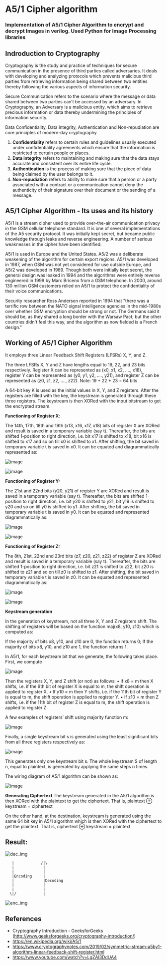 # A5/1 Cipher algorithm
### Implementation of A5/1 Cipher Algorithm to encrypt and decrypt Images in verilog. Used Python for Image Processing libraries 

## Indroduction to Cryptography

Cryptography is the study and practice of techniques for secure communication in the presence of third parties called adversaries. It deals with developing and analyzing protocols which prevents malicious third parties from retrieving information being shared between two entities thereby following the various aspects of information security.

Secure Communication refers to the scenario where the message or data shared between two parties can’t be accessed by an adversary. In Cryptography, an Adversary is a malicious entity, which aims to retrieve precious information or data thereby undermining the principles of information security.

Data Confidentiality, Data Integrity, Authentication and Non-repudiation are core principles of modern-day cryptography.

1. **Confidentiality** refers to certain rules and guidelines usually executed under confidentiality agreements which ensure that the information is restricted to certain people or places.
2. **Data integrity** refers to maintaining and making sure that the data stays accurate and consistent over its entire life cycle.
3. **Authentication** is the process of making sure that the piece of data being claimed by the user belongs to it.
4. **Non-repudiation** refers to ability to make sure that a person or a party associated with a contract or a communication cannot deny the authenticity of their signature over their document or the sending of a message.

## A5/1 Cipher Algorithm - Its uses and its history

A5/1 is a stream cipher used to provide over-the-air communication privacy in the GSM cellular telephone standard. It is one of several implementations of the A5 security protocol. It was initially kept secret, but became public knowledge through leaks and reverse engineering. A number of serious weaknesses in the cipher have been identified.

A5/1 is used in Europe and the United States. A5/2 was a deliberate weakening of the algorithm for certain export regions. A5/1 was developed in 1987, when GSM was not yet considered for use outside Europe, and A5/2 was developed in 1989. Though both were initially kept secret, the general design was leaked in 1994 and the algorithms were entirely reverse engineered in 1999 by Marc Briceno from a GSM telephone. In 2000, around 130 million GSM customers relied on A5/1 to protect the confidentiality of their voice communications.

Security researcher Ross Anderson reported in 1994 that "there was a terrific row between the NATO signal intelligence agencies in the mid-1980s over whether GSM encryption should be strong or not. The Germans said it should be, as they shared a long border with the Warsaw Pact; but the other countries didn't feel this way, and the algorithm as now fielded is a French design."

## Working of A5/1 Cipher Algorithm

It employs three Linear Feedback Shift Registers (LFSRs) X, Y, and Z.

The three LFSRs X, Y and Z have lengths equal to 19, 22, and 23 bits respectively. 
Register X can be represented as (x0, x1, x2, …., x18),  
register Y can be represented as (y0, y1, y2, …., y21), and 
register Z can be represented as (z0, z1, z2, …., z22).
Note: 19 + 22 + 23 = 64 bits

A 64-bit key K is used as the initial values in X, Y, and Z registers. After the registers are filled with the key, the keystream is generated through these three registers. The keystream is then XORed with the input bitstream to get the encrypted stream. 

**Functioning of Register X**:

The 14th, 17th, 18th and 19th (x13, x16, x17, x18) bits of register X are XORed and result is saved in a temporary variable (say t). Thereafter, the bits are shifted 1-position to right direction, i.e.  bit x17 is shifted to x18, bit x16 is shifted to x17 and so on till x0 is shifted to x1. After shifting, the bit saved in temporary variable t is saved in x0. It can be equated and diagrammatically represented as:

![image](https://user-images.githubusercontent.com/64649440/174137760-67e8f0fd-b0ef-45d2-9814-98ca76078f67.png)

![image](https://user-images.githubusercontent.com/64649440/174137807-e7a26181-21a9-4f4c-bf95-661a46cfabb1.png)

**Functioning of Register Y:**

The 21st and 22nd bits (y20, y21) of register Y are XORed and result is saved in a temporary variable (say t). Thereafter, the bits are shifted 1-position to right direction, i.e.  bit y20 is shifted to y21, bit y19 is shifted to y20 and so on till y0 is shifted to y1. After shifting, the bit saved in temporary variable t is saved in y0. It can be equated and represented diagrammatically as:


![image](https://user-images.githubusercontent.com/64649440/174139557-9cc3d899-daf7-47e4-910f-2fc60f013ec0.png)

![image](https://user-images.githubusercontent.com/64649440/174138012-8d1045c1-ec17-4269-97af-47b1403e984c.png)

**Functioning of Register Z:**

The 8th, 21st, 22nd and 23rd bits (z7, z20, z21, z22) of register Z are XORed and result is saved in a temporary variable (say t). Thereafter, the bits are shifted 1-position to right direction, i.e.  bit z21 is shifted to z22, bit z20 is shifted to z21 and so on till z0 is shifted to z1. After shifting, the bit saved in temporary variable t is saved in z0. It can be equated and represented diagrammatically as:


![image](https://user-images.githubusercontent.com/64649440/174139689-2c7cfc43-ce44-4eb5-9df4-6ae40221df38.png)

![image](https://user-images.githubusercontent.com/64649440/174138159-b826ae66-8e8b-4080-8f1f-1e2fa9c87aeb.png)


**Keystream generation**

In the generation of keystream, not all three X, Y and Z registers shift. The shifting of registers will be based on the function maj(x8, y10, z10) which is computed as: 

If the majority of bits x8, y10, and z10 are 0, the function returns 0; If the majority of bits x8, y10, and z10 are 1, the function returns 1.

In A5/1, for each keystream bit that we generate, the following takes place. First, we compute

![image](https://user-images.githubusercontent.com/64649440/174139971-1eb1a9ff-c420-4caa-83c0-2a4785a8a40b.png)

Then the registers X, Y, and Z shift (or not) as follows:
• If x8 = m then X shifts, i.e. if the 9th bit of register X is equal to m, the shift operation is applied to register X.
• If y10 = m then Y shifts, i.e. if the 11th bit of register Y is equal to m, the shift operation is applied to register Y.
• If z10 = m then Z shifts, i.e. if the 11th bit of register Z is equal to m, the shift operation is applied to register Z.

A few examples of registers’ shift using majority function m:

![image](https://user-images.githubusercontent.com/64649440/174139289-aa669592-013b-42ba-854c-d14450883715.png)

Finally, a single keystream bit s is generated using the least significant bits from all three registers respectively as:

![image](https://user-images.githubusercontent.com/64649440/174140071-a5f893eb-3e6d-4ccd-a1c8-d25673aaf511.png)

This generates only one keystream bit s. The whole keystream S of length n, equal to plaintext, is generated by applying the same steps n times.

The wiring diagram of A5/1 algorithm can be shown as:

![image](https://user-images.githubusercontent.com/64649440/174140161-0d57ed54-1efb-4efd-9d7c-a20dfdbdfb68.png)

**Generating Ciphertext**
The keystream generated in the A5/1 algorithm is then XORed with the plaintext to get the ciphertext. That is, 
plaintext ⊕ keystream = ciphertext

On the other hand, at the destination, keystream is generated using the same 64 bit key in A5/1 algorithm which is then XORed with the ciphertext to get the plaintext. That is,
ciphertext ⊕ keystream = plaintext

## Result:

![dec_img](https://user-images.githubusercontent.com/64649440/176882656-0a8429b4-d481-4d73-80c5-fd590af2a79a.jpg)

       |            /|\
       |             |
       |             |
       |Encoding     |
       |             |Decoding
       |             |
       |             |
      \|/            |
           
![enc_img](https://user-images.githubusercontent.com/64649440/176882940-5750e33c-98ca-420b-bed6-9c488ab4b769.jpg)




## References 
- Cryptography Introduction - GeeksforGeeks (http://www.geeksforgeeks.org/cryptography-introduction/)
- https://en.wikipedia.org/wiki/A5/1
- https://www.cryptographynotes.com/2019/02/symmetric-stream-a5by1-algorithm-linear-feedback-shift-register.html
- https://www.youtube.com/watch?v=LgZAI3DdUA4
